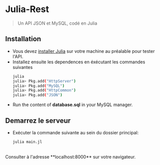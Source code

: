 # Julia-Rest
> Un API JSON et MySQL, codé en Julia 

## Installation 

* Vous devez [installer Julia](https://julialang.org/downloads/) sur votre machine au préalable pour tester l'API.
* Installez ensuite les dependences en éxécutant les commandes suivantes
    ```bash
    julia
    julia> Pkg.add("HttpServer")
    julia> Pkg.add("MySQL")
    julia> Pkg.add("HttpCommon")
    julia> Pkg.add("JSON")
    ```
* Run the content of **database.sql** in your MySQL manager.
## Demarrez le serveur
* Exécuter la commande suivante au sein du dossier principal:
    ```bash
    julia main.jl
    ```
<br>
Consulter à l'adresse **localhost:8000**  sur votre navigateur.
